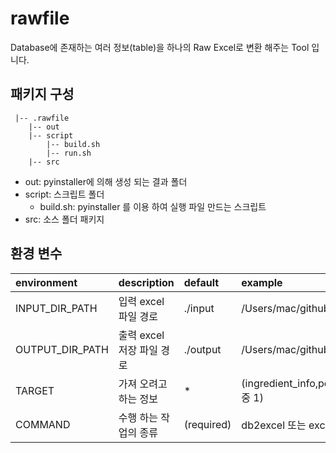 # rawfile

Database에 존재하는 여러 정보(table)을 하나의 Raw Excel로 변환 해주는 Tool 입니다.

## 패키지 구성

```
 |-- .rawfile
    |-- out
    |-- script
        |-- build.sh
        |-- run.sh
    |-- src
```

- out: pyinstaller에 의해 생성 되는 결과 폴더
- script: 스크립트 폴더
    - build.sh: pyinstaller 를 이용 하여 실행 파일 만드는 스크립트
- src: 소스 폴더 패키지

## 환경 변수

| environment     | description       | default    | example                                                   |
|:----------------|:------------------|:-----------|:----------------------------------------------------------|
| INPUT_DIR_PATH  | 입력 excel 파일 경로    | ./input    | /Users/mac/github/A.fume.Analysis/rawfile/input           |
| OUTPUT_DIR_PATH | 출력 excel 저장 파일 경로 | ./output   | /Users/mac/github/A.fume.Analysis/rawfile/output          |
| TARGET          | 가져 오려고 하는 정보      | *          | (ingredient_info,perfume_info,brand_info,series_info 중 1) |
| COMMAND         | 수행 하는 작업의 종류      | (required) | db2excel 또는 excel2db                                      |
